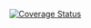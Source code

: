 [![Coverage Status](https://coveralls.io/repos/github/3Artem99/lab05/badge.svg?branch=main)](https://coveralls.io/github/3Artem99/lab05?branch=main)
